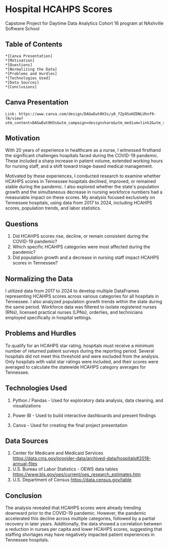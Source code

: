# Hospital HCAHPS Scores

Capstone Project for Daytime Data Analytics Cohort 16 program at NAshville Software School

## Table of Contents
    *[Canva Presentation]
    *[Motivation]
    *[Questions]
    *[Normalizing the Data]
    *[Problems and Hurdles]
    *[Technologies Used]
    *[Data Sources]
    *[Conclusions]

## Canva Presentation
    Link: https://www.canva.com/design/DAGwEwt0H3s/y0_fZp9SoHZDNLUhnf9-7A/view?utm_content=DAGwEwt0H3s&utm_campaign=designshare&utm_medium=link2&utm_source=uniquelinks&utlId=h1b26768a73


## Motivation
With 20 years of experience in healthcare as a nurse, I witnessed firsthand the significant challenges hospitals faced during the COVID-19 pandemic. These included a sharp increase in patient volume, extended working hours for nursing staff, and a shift toward triage-based medical management.

Motivated by these experiences, I conducted research to examine whether HCAHPS scores in Tennessee hospitals declined, improved, or remained stable during the pandemic. I also explored whether the state's population growth and the simultaneous decrease in nursing workforce numbers had a measurable impact on these scores. My analysis focused exclusively on Tennessee hospitals, using data from 2017 to 2024, including HCAHPS scores, population trends, and labor statistics.

## Questions 
1) Did HCAHPS scores rise, decline, or remain consistent during the COVID-19 pandemic?
2) Which specific HCAHPS categories were most affected during the pandemic?
3) Did population growth and a decrease in nursing staff impact HCAHPS scores in Tennessee?

## Normalizing the Data 
I utilized data from 2017 to 2024 to develop multiple DataFrames representing HCAHPS scores across various categories for all hospitals in Tennessee. I also analyzed population growth trends within the state during the same period. Workforce data was filtered to isolate registered nurses (RNs), licensed practical nurses (LPNs), orderlies, and technicians employed specifically in hospital settings.

## Problems and Hurdles
To qualify for an HCAHPS star rating, hospitals must receive a minimum number of returned patient surveys during the reporting period. Several hospitals did not meet this threshold and were excluded from the analysis. Only hospitals with valid star ratings were included, and their scores were averaged to calculate the statewide HCAHPS category averages for Tennessee.

## Technologies Used
1) Python / Pandas - Used for exploratory data analysis, data cleaning, and visualizations

2) Power BI - Used to build interactive dashboards and present findings

3) Canva - Used for creating the final project presentation

## Data Sources
1) Center for Medicare and Medicaid Services 
    https://data.cms.gov/provider-data/archived-data/hospitals#2018-annual-files
2) U.S. Bureau of Labor Statistics - OEWS data tables
    https://www.bls.gov/oes/current/oes_research_estimates.htm
3) U.S. Department of Census 
    https://data.census.gov/table

## Conclusion
The analysis revealed that HCAHPS scores were already trending downward prior to the COVID-19 pandemic. However, the pandemic accelerated this decline across multiple categories, followed by a partial recovery in later years. Additionally, the data showed a correlation between a reduction in nurses per capita and lower HCAHPS scores, suggesting that staffing shortages may have negatively impacted patient experiences in Tennessee hospitals.



